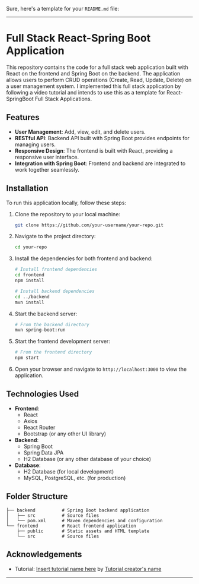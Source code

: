 Sure, here's a template for your `README.md` file:

---

# Full Stack React-Spring Boot Application

This repository contains the code for a full stack web application built with React on the frontend and Spring Boot on the backend. The application allows users to perform CRUD operations (Create, Read, Update, Delete) on a user management system.
I implemented this full stack application by following a video tutorial and intends to use this as a template for React-SpringBoot Full Stack Applications.

## Features

- **User Management**: Add, view, edit, and delete users.
- **RESTful API**: Backend API built with Spring Boot provides endpoints for managing users.
- **Responsive Design**: The frontend is built with React, providing a responsive user interface.
- **Integration with Spring Boot**: Frontend and backend are integrated to work together seamlessly.

## Installation

To run this application locally, follow these steps:

1. Clone the repository to your local machine:

   ```bash
   git clone https://github.com/your-username/your-repo.git
   ```

2. Navigate to the project directory:

   ```bash
   cd your-repo
   ```

3. Install the dependencies for both frontend and backend:

   ```bash
   # Install frontend dependencies
   cd frontend
   npm install
   
   # Install backend dependencies
   cd ../backend
   mvn install
   ```

4. Start the backend server:

   ```bash
   # From the backend directory
   mvn spring-boot:run
   ```

5. Start the frontend development server:

   ```bash
   # From the frontend directory
   npm start
   ```

6. Open your browser and navigate to `http://localhost:3000` to view the application.

## Technologies Used

- **Frontend**:
  - React
  - Axios
  - React Router
  - Bootstrap (or any other UI library)
- **Backend**:
  - Spring Boot
  - Spring Data JPA
  - H2 Database (or any other database of your choice)
- **Database**:
  - H2 Database (for local development)
  - MySQL, PostgreSQL, etc. (for production)

## Folder Structure

```
├── backend          # Spring Boot backend application
│   ├── src          # Source files
│   └── pom.xml      # Maven dependencies and configuration
└── frontend         # React frontend application
    ├── public       # Static assets and HTML template
    └── src          # Source files
```



## Acknowledgements

- Tutorial: [Insert tutorial name here](https://www.youtube.com/playlist?list=PL1oBBulPlvs84AmRmT-_3dGz4KHYuINsj) by [Tutorial creator's name](https://github.com/tutorial-creator)

---

